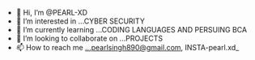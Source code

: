 - 👋 Hi, I’m @PEARL-XD
- 👀 I’m interested in ...CYBER SECURITY  
- 🌱 I’m currently learning ...CODING LANGUAGES AND PERSUING BCA 
- 💞️ I’m looking to collaborate on ...PROJECTS 
- 📫 How to reach me ...pearlsingh890@gmail.com, INSTA-pearl.xd_

<!---
PEARL-XD/PEARL-XD is a ✨ special ✨ repository because its `README.md` (this file) appears on your GitHub profile.
You can click the Preview link to take a look at your changes.
--->
